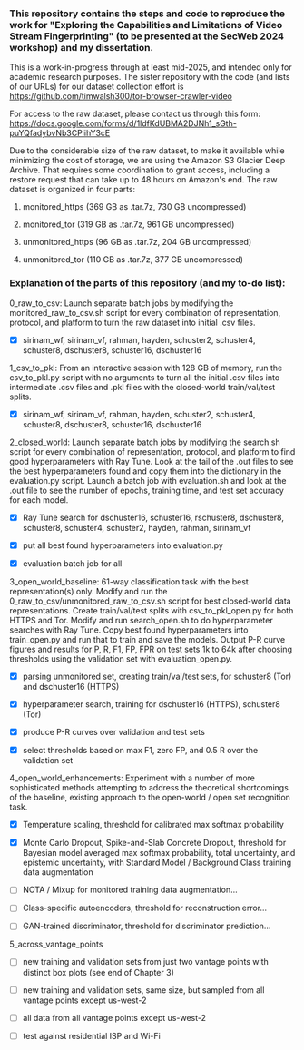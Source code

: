 ### This repository contains the steps and code to reproduce the work for "Exploring the Capabilities and Limitations of Video Stream Fingerprinting" (to be presented at the SecWeb 2024 workshop) and my dissertation.

This is a work-in-progress through at least mid-2025, and intended only for academic research purposes. The sister repository with the code (and lists of our URLs) for our dataset collection effort is https://github.com/timwalsh300/tor-browser-crawler-video

For access to the raw dataset, please contact us through this form: https://docs.google.com/forms/d/1ldfKdUBMA2DJNh1_sGth-puYQfadybvNb3CPiihY3cE

Due to the considerable size of the raw dataset, to make it available while minimizing the cost of storage, we are using the Amazon S3 Glacier Deep Archive. That requires some coordination to grant access, including a restore request that can take up to 48 hours on Amazon's end. The raw dataset is organized in four parts:

1. monitored_https (369 GB as .tar.7z, 730 GB uncompressed)

2. monitored_tor (319 GB as .tar.7z, 961 GB uncompressed)

3. unmonitored_https (96 GB as .tar.7z, 204 GB uncompressed)

4. unmonitored_tor (110 GB as .tar.7z, 377 GB uncompressed)

### Explanation of the parts of this repository (and my to-do list):

0_raw_to_csv: Launch separate batch jobs by modifying the monitored_raw_to_csv.sh script for every combination of representation, protocol, and platform to turn the raw dataset into initial .csv files.

- [x] sirinam_wf, sirinam_vf, rahman, hayden, schuster2, schuster4, schuster8, dschuster8, schuster16, dschuster16

1_csv_to_pkl: From an interactive session with 128 GB of memory, run the csv_to_pkl.py script with no arguments to turn all the initial .csv files into intermediate .csv files and .pkl files with the closed-world train/val/test splits.

- [x] sirinam_wf, sirinam_vf, rahman, hayden, schuster2, schuster4, schuster8, dschuster8, schuster16, dschuster16

2_closed_world: Launch separate batch jobs by modifying the search.sh script for every combination of representation, protocol, and platform to find good hyperparameters with Ray Tune. Look at the tail of the .out files to see the best hyperparameters found and copy them into the dictionary in the evaluation.py script. Launch a batch job with evaluation.sh and look at the .out file to see the number of epochs, training time, and test set accuracy for each model.

- [x] Ray Tune search for dschuster16, schuster16, rschuster8, dschuster8, schuster8, schuster4, schuster2, hayden, rahman, sirinam_vf

- [x] put all best found hyperparameters into evaluation.py

- [x] evaluation batch job for all

3_open_world_baseline: 61-way classification task with the best representation(s) only. Modify and run the 0_raw_to_csv/unmonitored_raw_to_csv.sh script for best closed-world data representations. Create train/val/test splits with csv_to_pkl_open.py for both HTTPS and Tor. Modify and run search_open.sh to do hyperparameter searches with Ray Tune. Copy best found hyperparameters into train_open.py and run that to train and save the models. Output P-R curve figures and results for P, R, F1, FP, FPR on test sets 1k to 64k after choosing thresholds using the validation set with evaluation_open.py.

- [x] parsing unmonitored set, creating train/val/test sets, for schuster8 (Tor) and dschuster16 (HTTPS)

- [x] hyperparameter search, training for dschuster16 (HTTPS), schuster8 (Tor)

- [x] produce P-R curves over validation and test sets

- [x] select thresholds based on max F1, zero FP, and 0.5 R over the validation set

4_open_world_enhancements: Experiment with a number of more sophisticated methods attempting to address the theoretical shortcomings of the baseline, existing approach to the open-world / open set recognition task. 

- [x] Temperature scaling, threshold for calibrated max softmax probability

- [x] Monte Carlo Dropout, Spike-and-Slab Concrete Dropout, threshold for Bayesian model averaged max softmax probability, total uncertainty, and epistemic uncertainty, with Standard Model / Background Class training data augmentation

- [ ] NOTA / Mixup for monitored training data augmentation...

- [ ] Class-specific autoencoders, threshold for reconstruction error...

- [ ] GAN-trained discriminator, threshold for discriminator prediction...

5_across_vantage_points

- [ ] new training and validation sets from just two vantage points with distinct box plots (see end of Chapter 3)

- [ ] new training and validation sets, same size, but sampled from all vantage points except us-west-2

- [ ] all data from all vantage points except us-west-2

- [ ] test against residential ISP and Wi-Fi
